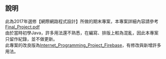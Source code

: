 說明
---
此為2017年選修【網際網路程式設計】所做的期末專案，本專案詳細內容請參考[Final_Project.pdf](https://github.com/kikihayashi/Internet_Programming_Project/blob/master/Final_Project.pdf) \
由於當時初學Java，許多用法還不熟悉，在編寫、排版上較為混亂，因此本專案只留作紀錄，並不做更新。 \
此專案的改良版為[Internet_Programming_Project_Firebase](https://github.com/kikihayashi/Internet_Programming_Project_Firebase)，有修改與新增許多用法。 

